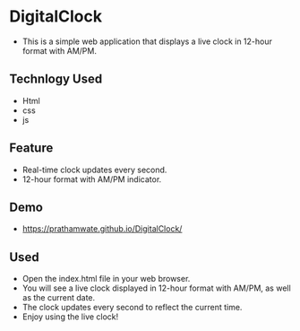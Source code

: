 # DigitalClock
- This is a simple web application that displays a live clock in 12-hour format with AM/PM.
## Technlogy Used
- Html
- css
- js
## Feature
- Real-time clock updates every second.
- 12-hour format with AM/PM indicator.
## Demo
- https://prathamwate.github.io/DigitalClock/
## Used
- Open the index.html file in your web browser.
- You will see a live clock displayed in 12-hour format with AM/PM, as well as the current date.
- The clock updates every second to reflect the current time.
- Enjoy using the live clock!
